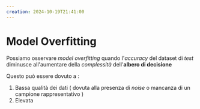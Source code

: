 ```yaml
---
creation: 2024-10-19T21:41:00
---
```

# Model Overfitting

Possiamo osservare *model overfitting* quando l'*accuracy* del dataset di *test* diminusce all'aumentare della *complessità* dell'**albero di decisione**

Questo può essere dovuto a : 
1. Bassa qualità dei dati ( dovuta alla presenza di *noise* o mancanza di un campione rappresentativo )
2. Elevata 